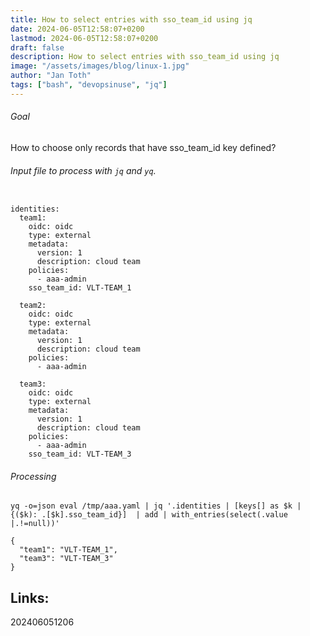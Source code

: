 ```yaml
---
title: How to select entries with sso_team_id using jq
date: 2024-06-05T12:58:07+0200
lastmod: 2024-06-05T12:58:07+0200
draft: false
description: How to select entries with sso_team_id using jq
image: "/assets/images/blog/linux-1.jpg"
author: "Jan Toth"
tags: ["bash", "devopsinuse", "jq"]
---
```


###### Goal

How to choose only records that have sso_team_id key defined?


###### Input file to process with `jq` and `yq`.

```

identities:
  team1:
    oidc: oidc
    type: external
    metadata:
      version: 1
      description: cloud team
    policies:
      - aaa-admin
    sso_team_id: VLT-TEAM_1

  team2:
    oidc: oidc
    type: external
    metadata:
      version: 1
      description: cloud team
    policies:
      - aaa-admin

  team3:
    oidc: oidc
    type: external
    metadata:
      version: 1
      description: cloud team
    policies:
      - aaa-admin
    sso_team_id: VLT-TEAM_3

```

###### Processing

```
yq -o=json eval /tmp/aaa.yaml | jq '.identities | [keys[] as $k | {($k): .[$k].sso_team_id}]  | add | with_entries(select(.value |.!=null))'

{
  "team1": "VLT-TEAM_1",
  "team3": "VLT-TEAM_3"
}
```

## Links:

202406051206
